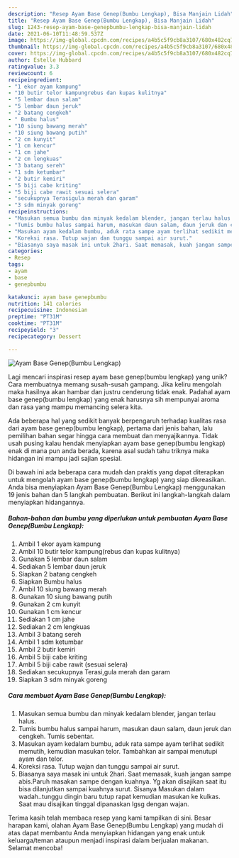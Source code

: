 ```yaml
---
description: "Resep Ayam Base Genep(Bumbu Lengkap), Bisa Manjain Lidah"
title: "Resep Ayam Base Genep(Bumbu Lengkap), Bisa Manjain Lidah"
slug: 1243-resep-ayam-base-genepbumbu-lengkap-bisa-manjain-lidah
date: 2021-06-10T11:48:59.537Z
image: https://img-global.cpcdn.com/recipes/a4b5c5f9cb8a3107/680x482cq70/ayam-base-genepbumbu-lengkap-foto-resep-utama.jpg
thumbnail: https://img-global.cpcdn.com/recipes/a4b5c5f9cb8a3107/680x482cq70/ayam-base-genepbumbu-lengkap-foto-resep-utama.jpg
cover: https://img-global.cpcdn.com/recipes/a4b5c5f9cb8a3107/680x482cq70/ayam-base-genepbumbu-lengkap-foto-resep-utama.jpg
author: Estelle Hubbard
ratingvalue: 3.3
reviewcount: 6
recipeingredient:
- "1 ekor ayam kampung"
- "10 butir telor kampungrebus dan kupas kulitnya"
- "5 lembar daun salam"
- "5 lembar daun jeruk"
- "2 batang cengkeh"
- " Bumbu halus"
- "10 siung bawang merah"
- "10 siung bawang putih"
- "2 cm kunyit"
- "1 cm kencur"
- "1 cm jahe"
- "2 cm lengkuas"
- "3 batang sereh"
- "1 sdm ketumbar"
- "2 butir kemiri"
- "5 biji cabe kriting"
- "5 biji cabe rawit sesuai selera"
- "secukupnya Terasigula merah dan garam"
- "3 sdm minyak goreng"
recipeinstructions:
- "Masukan semua bumbu dan minyak kedalam blender, jangan terlau halus."
- "Tumis bumbu halus sampai harum, masukan daun salam, daun jeruk dan cengkeh. Tumis sebentar."
- "Masukan ayam kedalam bumbu, aduk rata sampe ayam terlihat sedikit memutih, kemudian masukan telor. Tambahkan air sampai menutupi ayam dan telor."
- "Koreksi rasa. Tutup wajan dan tunggu sampai air surut."
- "Biasanya saya masak ini untuk 2hari. Saat memasak, kuah jangan sampe abis.Paruh masakan sampe dengan kuahnya. Yg akan disajikan saat itu bisa dilanjutkan sampai kuahnya surut. Sisanya Masukan dalam wadah..tunggu dingin baru tutup rapat kemudian masukan ke kulkas. Saat mau disajikan tinggal dipanaskan lgsg dengan wajan."
categories:
- Resep
tags:
- ayam
- base
- genepbumbu

katakunci: ayam base genepbumbu 
nutrition: 141 calories
recipecuisine: Indonesian
preptime: "PT31M"
cooktime: "PT31M"
recipeyield: "3"
recipecategory: Dessert

---
```



![Ayam Base Genep(Bumbu Lengkap)](https://img-global.cpcdn.com/recipes/a4b5c5f9cb8a3107/680x482cq70/ayam-base-genepbumbu-lengkap-foto-resep-utama.jpg)

Lagi mencari inspirasi resep ayam base genep(bumbu lengkap) yang unik? Cara membuatnya memang susah-susah gampang. Jika keliru mengolah maka hasilnya akan hambar dan justru cenderung tidak enak. Padahal ayam base genep(bumbu lengkap) yang enak harusnya sih mempunyai aroma dan rasa yang mampu memancing selera kita.



Ada beberapa hal yang sedikit banyak berpengaruh terhadap kualitas rasa dari ayam base genep(bumbu lengkap), pertama dari jenis bahan, lalu pemilihan bahan segar hingga cara membuat dan menyajikannya. Tidak usah pusing kalau hendak menyiapkan ayam base genep(bumbu lengkap) enak di mana pun anda berada, karena asal sudah tahu triknya maka hidangan ini mampu jadi sajian spesial.


Di bawah ini ada beberapa cara mudah dan praktis yang dapat diterapkan untuk mengolah ayam base genep(bumbu lengkap) yang siap dikreasikan. Anda bisa menyiapkan Ayam Base Genep(Bumbu Lengkap) menggunakan 19 jenis bahan dan 5 langkah pembuatan. Berikut ini langkah-langkah dalam menyiapkan hidangannya.

<!--inarticleads1-->

##### Bahan-bahan dan bumbu yang diperlukan untuk pembuatan Ayam Base Genep(Bumbu Lengkap):

1. Ambil 1 ekor ayam kampung
1. Ambil 10 butir telor kampung(rebus dan kupas kulitnya)
1. Gunakan 5 lembar daun salam
1. Sediakan 5 lembar daun jeruk
1. Siapkan 2 batang cengkeh
1. Siapkan  Bumbu halus
1. Ambil 10 siung bawang merah
1. Gunakan 10 siung bawang putih
1. Gunakan 2 cm kunyit
1. Gunakan 1 cm kencur
1. Sediakan 1 cm jahe
1. Sediakan 2 cm lengkuas
1. Ambil 3 batang sereh
1. Ambil 1 sdm ketumbar
1. Ambil 2 butir kemiri
1. Ambil 5 biji cabe kriting
1. Ambil 5 biji cabe rawit (sesuai selera)
1. Sediakan secukupnya Terasi,gula merah dan garam
1. Siapkan 3 sdm minyak goreng




<!--inarticleads2-->

##### Cara membuat Ayam Base Genep(Bumbu Lengkap):

1. Masukan semua bumbu dan minyak kedalam blender, jangan terlau halus.
1. Tumis bumbu halus sampai harum, masukan daun salam, daun jeruk dan cengkeh. Tumis sebentar.
1. Masukan ayam kedalam bumbu, aduk rata sampe ayam terlihat sedikit memutih, kemudian masukan telor. Tambahkan air sampai menutupi ayam dan telor.
1. Koreksi rasa. Tutup wajan dan tunggu sampai air surut.
1. Biasanya saya masak ini untuk 2hari. Saat memasak, kuah jangan sampe abis.Paruh masakan sampe dengan kuahnya. Yg akan disajikan saat itu bisa dilanjutkan sampai kuahnya surut. Sisanya Masukan dalam wadah..tunggu dingin baru tutup rapat kemudian masukan ke kulkas. Saat mau disajikan tinggal dipanaskan lgsg dengan wajan.




Terima kasih telah membaca resep yang kami tampilkan di sini. Besar harapan kami, olahan Ayam Base Genep(Bumbu Lengkap) yang mudah di atas dapat membantu Anda menyiapkan hidangan yang enak untuk keluarga/teman ataupun menjadi inspirasi dalam berjualan makanan. Selamat mencoba!
